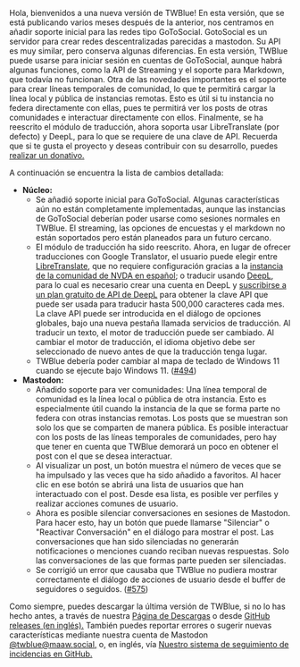 <!--
.. title: Publicado TWBlue 2024.05.19
.. slug: 2024.05.19
.. date: 2024-05-18 23:30:28 UTC-06:00
.. tags: 
.. category: 
.. link: 
.. description: 
.. type: text
-->

Hola, bienvenidos a una nueva versión de TWBlue! En esta versión, que se está publicando varios meses después de la anterior, nos centramos en añadir soporte inicial para las redes tipo GoToSocial. GotoSocial es un servidor para crear redes descentralizadas parecidas a mastodon. Su API es muy similar, pero conserva algunas diferencias. En esta versión, TWBlue puede usarse para iniciar sesión en cuentas de GoToSocial, aunque habrá algunas funciones, como la API de Streaming y el soporte para Markdown, que todavía no funcionan. Otra de las novedades importantes es el soporte para crear líneas temporales de comunidad, lo que te permitirá cargar la línea local y pública de instancias remotas. Esto es útil si tu instancia no federa directamente con ellas, pues te permitirá ver los posts de otras comunidades e interactuar directamente con ellos. Finalmente, se ha reescrito el módulo de traducción, ahora soporta usar LibreTranslate (por defecto) y DeepL, para lo que se requiere de una clave de API. Recuerda que si te gusta el proyecto y deseas contribuir con su desarrollo, puedes [realizar un donativo.](https://twblue.mcvsoftware.com/es/donate) <!-- TEASER_END -->

A continuación se encuentra la lista de cambios detallada:

* **Núcleo:**
    * Se añadió soporte inicial para GoToSocial. Algunas características aún no están completamente implementadas, aunque las instancias de GoToSocial deberían poder usarse como sesiones normales en TWBlue. El streaming, las opciones de encuestas y el markdown no están soportados pero están planeados para un futuro cercano.
    * El módulo de traducción ha sido reescrito. Ahora, en lugar de ofrecer traducciones con Google Translator, el usuario puede elegir entre [LibreTranslate](https://github.com/LibreTranslate/LibreTranslate), que no requiere configuración gracias a la [instancia de la comunidad de NVDA en español](https://translate.nvda.es); o traducir usando [DeepL](https://deepl.com), para lo cual es necesario crear una cuenta en DeepL y [suscribirse a un plan gratuito de API de DeepL](https://support.deepl.com/hc/en-us/articles/360021200939-DeepL-API-Free) para obtener la clave API que puede ser usada para traducir hasta 500,000 caracteres cada mes. La clave API puede ser introducida en el diálogo de opciones globales, bajo una nueva pestaña llamada servicios de traducción. Al traducir un texto, el motor de traducción puede ser cambiado. Al cambiar el motor de traducción, el idioma objetivo debe ser seleccionado de nuevo antes de que la traducción tenga lugar.
    * TWBlue debería poder cambiar al mapa de teclado de Windows 11 cuando se ejecute bajo Windows 11. ([#494](https://github.com/mcv-software/twblue/issues/494))
* **Mastodon:**
    * Añadido soporte para ver comunidades: Una línea temporal de comunidad es la línea local o pública de otra instancia. Esto es especialmente útil cuando la instancia de la que se forma parte no federa con otras instancias remotas. Los posts que se muestran son solo los que se comparten de manera pública. Es posible interactuar con los posts de las líneas temporales de comunidades, pero hay que tener en cuenta que TWBlue demorará un poco en obtener el post con el que se desea interactuar.
    * Al visualizar un post, un botón muestra el número de veces que se ha impulsado y las veces que ha sido añadido a favoritos. Al hacer clic en ese botón se abrirá una lista de usuarios que han interactuado con el post. Desde esa lista, es posible ver perfiles y realizar acciones comunes de usuario.
    * Ahora es posible silenciar conversaciones en sesiones de Mastodon. Para hacer esto, hay un botón que puede llamarse "Silenciar" o "Reactivar Conversación" en el diálogo para mostrar el post. Las conversaciones que han sido silenciadas no generarán notificaciones o menciones cuando reciban nuevas respuestas. Solo las conversaciones de las que formas parte pueden ser silenciadas.
    * Se corrigió un error que causaba que TWBlue no pudiera mostrar correctamente el diálogo de acciones de usuario desde el buffer de seguidores o seguidos. ([#575](https://github.com/mcv-software/twblue/issues/575))

Como siempre, puedes descargar la última versión de TWBlue, si no lo has hecho antes, a través de nuestra [Página de Descargas](https://twblue.mcvsoftware.com/es/downloads) o desde [GitHub releases (en inglés).](https://github.com/mcv-software/twblue/releases) También puedes reportar errores o sugerir nuevas características mediante nuestra cuenta de Mastodon [@twblue@maaw.social,](https://maaw.social/@twblue) o, en inglés, vía [Nuestro sistema de seguimiento de incidencias en GitHub.](https://github.com/mcv-software/twblue/issues)